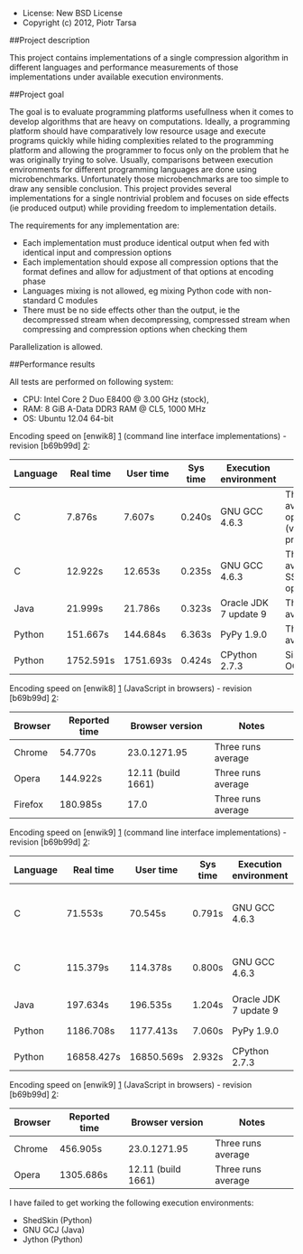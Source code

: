 - License: New BSD License
- Copyright (c) 2012, Piotr Tarsa

##Project description

This project contains implementations of a single compression algorithm in different languages and performance measurements of those implementations under available execution environments.

##Project goal

The goal is to evaluate programming platforms usefullness when it comes to develop algorithms that are heavy on computations. Ideally, a programming platform should have comparatively low resource usage and execute programs quickly while hiding complexities related to the programming platform and allowing the programmer to focus only on the problem that he was originally trying to solve. Usually, comparisons between execution environments for different programming languages are done using microbenchmarks. Unfortunately those microbenchmarks are too simple to draw any sensible conclusion. This project provides several implementations for a single nontrivial problem and focuses on side effects (ie produced output) while providing freedom to implementation details.

The requirements for any implementation are:

 - Each implementation must produce identical output when fed with identical input and compression options
 - Each implementation should expose all compression options that the format defines and allow for adjustment of that options at encoding phase
 - Languages mixing is not allowed, eg mixing Python code with non-standard C modules
 - There must be no side effects other than the output, ie the decompressed stream when decompressing, compressed stream when compressing and compression options when checking them

Parallelization is allowed.

##Performance results

All tests are performed on following system:

- CPU: Intel Core 2 Duo E8400 @ 3.00 GHz (stock),
- RAM: 8 GiB A-Data DDR3 RAM @ CL5, 1000 MHz
- OS: Ubuntu 12.04 64-bit

Encoding speed on [enwik8] [1] (command line interface implementations) - revision [b69b99d] [2]:
<table>
  <thead>
    <tr>
      <th>Language</th>
      <th>Real time</th>
      <th>User time</th>
      <th>Sys time</th>
      <th>Execution environment</th>
      <th>Notes</th>
    </tr>
  </thead>
  <tbody>
    <tr>
      <td>C</td>
      <td>7.876s</td>
      <td>7.607s</td>
      <td>0.240s</td>
      <td>GNU GCC 4.6.3</td>
      <td>Three runs average, SSE optimizations (vectors and prefetching)</td>
    </tr>
    <tr>
      <td>C</td>
      <td>12.922s</td>
      <td>12.653s</td>
      <td>0.235s</td>
      <td>GNU GCC 4.6.3</td>
      <td>Three runs average, no SSE optimizations</td>
    </tr>
    <tr>
      <td>Java</td>
      <td>21.999s</td>
      <td>21.786s</td>
      <td>0.323s</td>
      <td>Oracle JDK 7 update 9</td>
      <td>Three runs average</td>
    </tr>
    <tr>
      <td>Python</td>
      <td>151.667s</td>
      <td>144.684s</td>
      <td>6.363s</td>
      <td>PyPy 1.9.0</td>
      <td>Three runs average</td>
    </tr>
    <tr>
      <td>Python</td>
      <td>1752.591s</td>
      <td>1751.693s</td>
      <td>0.424s</td>
      <td>CPython 2.7.3</td>
      <td>Single run, -OO</td>
    </tr>
  </tbody>
</table>

Encoding speed on [enwik8] [1] (JavaScript in browsers) - revision [b69b99d] [2]:
<table>
  <thead>
    <tr>
      <th>Browser</th>
      <th>Reported time</th>
      <th>Browser version</th>
      <th>Notes</th>
    </tr>
  </thead>
  <tbody>
    <tr>
      <td>Chrome</td>
      <td>54.770s</td>
      <td>23.0.1271.95</td>
      <td>Three runs average</td>
    </tr>
    <tr>
      <td>Opera</td>
      <td>144.922s</td>
      <td>12.11 (build 1661)</td>
      <td>Three runs average</td>
    </tr>
    <tr>
      <td>Firefox</td>
      <td>180.985s</td>
      <td>17.0</td>
      <td>Three runs average</td>
    </tr>
  </tbody>
</table>

Encoding speed on [enwik9] [1] (command line interface implementations) - revision [b69b99d] [2]:
<table>
  <thead>
    <tr>
      <th>Language</th>
      <th>Real time</th>
      <th>User time</th>
      <th>Sys time</th>
      <th>Execution environment</th>
      <th>Notes</th>
    </tr>
  </thead>
  <tbody>
    <tr>
      <td>C</td>
      <td>71.553s</td>
      <td>70.545s</td>
      <td>0.791s</td>
      <td>GNU GCC 4.6.3</td>
      <td>Three runs average, SSE optimizations (vectors and prefetching)</td>
    </tr>
    <tr>
      <td>C</td>
      <td>115.379s</td>
      <td>114.378s</td>
      <td>0.800s</td>
      <td>GNU GCC 4.6.3</td>
      <td>Three runs average, no SSE optimizations</td>
    </tr>
    <tr>
      <td>Java</td>
      <td>197.634s</td>
      <td>196.535s</td>
      <td>1.204s</td>
      <td>Oracle JDK 7 update 9</td>
      <td>Three runs average</td>
    </tr>
    <tr>
      <td>Python</td>
      <td>1186.708s</td>
      <td>1177.413s</td>
      <td>7.060s</td>
      <td>PyPy 1.9.0</td>
      <td>Three runs average</td>
    </tr>
    <tr>
      <td>Python</td>
      <td>16858.427s</td>
      <td>16850.569s</td>
      <td>2.932s</td>
      <td>CPython 2.7.3</td>
      <td>Single run, without -OO</td>
    </tr>
  </tbody>
</table>

Encoding speed on [enwik9] [1] (JavaScript in browsers) - revision [b69b99d] [2]:
<table>
  <thead>
    <tr>
      <th>Browser</th>
      <th>Reported time</th>
      <th>Browser version</th>
      <th>Notes</th>
    </tr>
  </thead>
  <tbody>
    <tr>
      <td>Chrome</td>
      <td>456.905s</td>
      <td>23.0.1271.95</td>
      <td>Three runs average</td>
    </tr>
    <tr>
      <td>Opera</td>
      <td>1305.686s</td>
      <td>12.11 (build 1661)</td>
      <td>Three runs average</td>
    </tr>
  </tbody>
</table>

I have failed to get working the following execution environments:

 - ShedSkin (Python)
 - GNU GCJ (Java)
 - Jython (Python)



  [1]: http://mattmahoney.net/dc/textdata.html "LTCB: About the Test data"
  [2]: https://github.com/tarsa/TarsaLZP/commit/b69b99d775981668b8b09a71f181db3959955640 "b69b99d775981668b8b09a71f181db3959955640"

